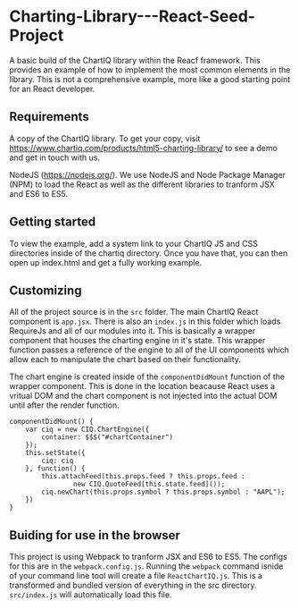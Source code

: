 # Charting-Library---React-Seed-Project

A basic build of the ChartIQ library within the Reacf framework. This provides an example of how to implement the most common elements in the library. This is not a comprehensive example, more like a good starting point for an React developer.

## Requirements

A copy of the ChartIQ library. To get your copy, visit https://www.chartiq.com/products/html5-charting-library/ to see a demo and get in touch with us.

NodeJS (https://nodejs.org/). We use NodeJS and Node Package Manager (NPM) to load the React as well as the different libraries to tranform JSX and ES6 to ES5.

## Getting started

To view the example, add a system link to your ChartIQ JS and CSS directories inside of the chartiq directory. Once you have that, you can then open up index.html and get a fully working example.

## Customizing 
All of the project source is in the ```src``` folder. The main ChartIQ React component is ```app.jsx```. There is also an ```index.js``` in this folder which loads RequireJs and all of our modules into it. This is basically a wrapper component that houses the charting engine in it's state. This wrapper function passes a reference of the engine to all of the UI components which allow each to manipulate the chart based on their functionality. 

The chart engine is created inside of the ```componentDidMount``` function of the wrapper component. This is done in the location beacause React uses a vritual DOM and the chart component is not injected into the actual DOM until after the render function.
``` 
componentDidMount() {
    var ciq = new CIQ.ChartEngine({
        container: $$$("#chartContainer")
    });
    this.setState({
        ciq: ciq
    }, function() {
        this.attachFeed(this.props.feed ? this.props.feed : 
                new CIQ.QuoteFeed[this.state.feed]());
        ciq.newChart(this.props.symbol ? this.props.symbol : "AAPL");
    })
}
```


## Buiding for use in the browser

This project is using Webpack to tranform JSX and ES6 to ES5. The configs for this are in the ```webpack.config.js```. Running the ```webpack``` command isnide of your command line tool will create a file ```ReactChartIQ.js```. This is a transformed and bundled version of everything in the src directory. ```src/index.js``` will automatically load this file.

